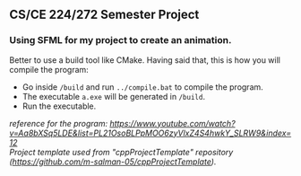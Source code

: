## CS/CE 224/272 Semester Project

### Using SFML for my project to create an animation.

Better to use a build tool like CMake. Having said that, this is how you will compile the program:
- Go inside `/build` and run `../compile.bat` to compile the program.
- The executable `a.exe` will be generated in `/build`. 
- Run the executable.

_reference for the program: https://www.youtube.com/watch?v=Aa8bXSq5LDE&list=PL21OsoBLPpMOO6zyVlxZ4S4hwkY_SLRW9&index=12_  
_Project template used from "cppProjectTemplate" repository (https://github.com/m-salman-05/cppProjectTemplate)._
